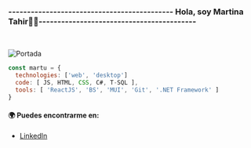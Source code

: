 ### -------------------------------------------- Hola, soy Martina Tahir👋😄------------------------------------------
<br>

![Portada](https://drive.google.com/file/d/1lUCzU_43unzpgWN-tvHchmPQqzGAobdp/view?usp=sharing)

```js
const martu = {
  technologies: ['web', 'desktop']
  code: [ JS, HTML, CSS, C#, T-SQL ],
  tools: [ 'ReactJS', 'BS', 'MUI', 'Git', '.NET Framework' ]
}
```
#### 🌍 **Puedes encontrarme en:**
- [LinkedIn](https://www.linkedin.com/in/martina-tahir-91169a266/?trk=opento_sprofile_goalscard)
<!--
**MartuTahir/MartuTahir** is a ✨ _special_ ✨ repository because its `README.md` (this file) appears on your GitHub profile.

Here are some ideas to get you started:

- 🔭 I’m currently working on ...
- 🌱 I’m currently learning ...
- 👯 I’m looking to collaborate on ...
- 🤔 I’m looking for help with ...
- 💬 Ask me about ...
- 📫 How to reach me: ...
- 😄 Pronouns: ...
- ⚡ Fun fact: ...
-->
